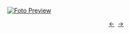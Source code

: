 [![Foto Preview](preview/n462.avif)](https://20essentials.github.io/project-000-462)

<div align="center" style="display: flex; justify-content: center;">
  <a  href="https://github.com/20essentials/project-000-461" target="_blank">&#8592;</a>
  &nbsp;&nbsp;
  <a  href="https://github.com/20essentials/project-000-463" target="_blank">&#8594;</a>
</div>
